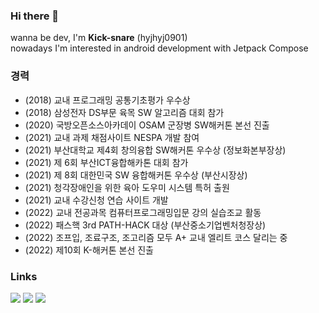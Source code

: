 ### Hi there 👋 
wanna be dev, I'm **Kick-snare** (hyjhyj0901)  
nowadays I'm interested in android development with Jetpack Compose


### 경력
- (2018) 교내 프로그래밍 공통기초평가 우수상
- (2018) 삼성전자 DS부문 육목 SW 알고리즘 대회 참가
- (2020) 국방오픈소스아카데이 OSAM 군장병 SW해커톤 본선 진출
- (2021) 교내 과제 채점사이트 NESPA 개발 참여
- (2021) 부산대학교 제4회 창의융합 SW해커톤 우수상 (정보화본부장상)
- (2021) 제 6회 부산ICT융합해카톤 대회 참가
- (2021) 제 8회 대한민국 SW 융합해커톤 우수상 (부산시장상)
- (2021) 청각장애인을 위한 육아 도우미 시스템 특허 출원
- (2021) 교내 수강신청 연습 사이트 개발
- (2022) 교내 전공과목 컴퓨터프로그래밍입문 강의 실습조교 활동
- (2022) 패스핵 3rd PATH-HACK 대상 (부산중소기업벤처청장상)
- (2022) 조프입, 조료구조, 조고리즘 모두 A+ 교내 엘리트 코스 달리는 중
- (2022) 제10회 K-해커톤 본선 진출

### Links
<p align="center">
  
<a href="https://www.instagram.com/h_uz99/">![](https://img.shields.io/badge/Instagram-D31C46?style=flat-square&logo=Instagram&logoColor=white)</a>
<a href="https://uzun.dev">![](https://img.shields.io/badge/uzun.dev-000000?style=flat-square&logo=Storyblok&logoColor=white)</a>
<a href="https://solved.ac/profile/kick_snare">[![](http://mazassumnida.wtf/api/mini/generate_badge?boj=kick_snare)](https://solved.ac/kick_snare)</a>

</p>
